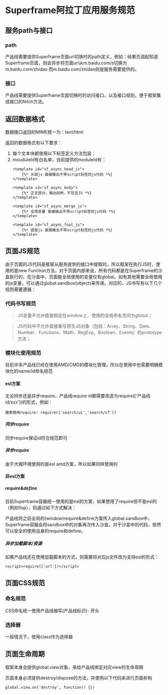 # Superframe阿拉丁应用服务规范

## 服务path与接口

### path
产品线需要提供Superframe页面url切换时的path定义，例如：结果页调起知道Superframe页面，则会异步将页面url从m.baidu.com/s切换为m.baidu.com/zhidao
而m.baidu.com/zhidao则是服务需要提供的。
### 接口
产品线需要提供Superframe页面切换时的访问接口，以及接口规则，便于框架集成接口的fetch方法。

## 返回数据格式

数据接口返回的MIME统一为：text/html

返回的数据格式有以下要求：

1. 每个文本块都使用以下标签定义方法包装：
    <template id="moduleId"></template>
2. mouduleId有白名单，目前提供的moduleId有：
    ```
    <template id="sf_async_head_js">
        {%* 头部js 直接输出不带script标签的js代码 *%}
    </template>

    <template id="sf_async_body">
        {%* 正文部分，输出DOM，不包含JS *%}
    </template>

    <template id="sf_async_merge_js">
        {%* 全局变量 直接输出不带script标签的js代码 *%}
    </template>

    <template id="sf_async_foot_js">
        {%* 底部js 直接输出不带script标签的js代码 *%}
    </template>
    ```

## 页面JS规范

由于页面的JS代码是框架从服务提供的接口中提取的，所以框架在执行JS时，使用的是new Function方法，对于页面内部来说，所有代码都是在Superframe的沙盒执行的，在沙盒中，页面能全局使用的变量仅有global。如有其他需要全局使用的js变量，可以通过global.sandbox(object)来传递。对应的，JS书写有以下几个规则需要遵循：

### 代码书写规范

>JS变量不允许直接绑定在window上，使用的全局命名空间为global；
    
>JS代码中不允许直接重写原生JS对象（包括：Array、String、Date、Number、Functions、Math、RegExp、Boolean、Events）的prototype方法；

### 模块化使用规范

目前许多产品线已经在使用AMD/CMD的模块化管理，所以在使用中也需要明确模块化的name/id命名规范

#### esl方案

无论同步还是异步require，产品线require id都需要改造为require(['产品线id/xxx'])的形式，例如：

    搜索使用require: require(['search/ui','search/sf'])

##### 同步require

同步require保证id符合规范即可

##### 异步require

由于大搜环境使用的是esl amd方案，所以如果同样使用的

#### 非esl方案

##### require&define

目前Superframe容器统一使用的是esl的方案，如果使用了require但不是esl的（例如fisp），则通过如下方式解决：

产品线将之前全局的(window)require&define方案传入global.sandbox中，Superframe容器会将sandbox中的对象再次传入沙盒，对于沙盒中的代码，依然可以安全的使用自身的require和define。

##### 异步加载脚本/资源

如果产品线还在使用<script src="url"></script>加载脚本的方式，则需要将对应js文件改为支持esl的形式：

    <script>require(['url'])</script>

## 页面CSS规范

### 命名规范
CSS命名统一使用产品线缩写(产品线标识)- 开头

### 选择器
一般情况下，使用class作为选择器

## 页面生命周期

框架本身会提供global.view对象，来给产品线绑定对应view的生命周期

页面本身必须提供destroy/dispose的方法，并使用以下代码来进行页面析构

    global.view.on('destroy', function() {})

